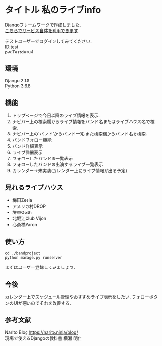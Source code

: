 # タイトル 私のライブinfo
Djangoフレームワークで作成しました.  
[こちらでサービス自体を利用できます](http://133.167.115.158/)  
  
テストユーザーでログインしてみてください.  
ID:test  
pw:Testdesu4


##  環境
Django 2.1.5  
Python 3.6.8


## 機能
1. トップページで今日以降のライブ情報を表示.
2. ナビバー上の検索欄からライブ情報をバンド名またはライブハウス名で検索.
3. ナビバー上の'バンド'からバンド一覧.また検索欄からバンド名を検索.
4. バンドフォロー機能
5. バンド詳細表示
6. ライブ詳細表示
7. フォローしたバンドの一覧表示
8. フォローしたバンドの出演するライブ一覧表示
9. カレンダー→未実装(カレンダー上にライブ情報が出る予定)

## 見れるライブハウス
- 梅田Zeela  
- アメリカ村DROP  
- 堺東Goith  
- 北堀江Club Vijon  
- 心斎橋Varon

## 使い方
    cd ./bandproject
    python manage.py runserver

まずはユーザー登録してみましょう.

## 今後
カレンダー上でスケジュール管理やおすすめライブ表示をしたい.
フォローボタンのUIが悪いのでそれを改善する.

## 参考文献
Narito Blog https://narito.ninja/blog/  
現場で使えるDjangoの教科書 横瀬 明仁

